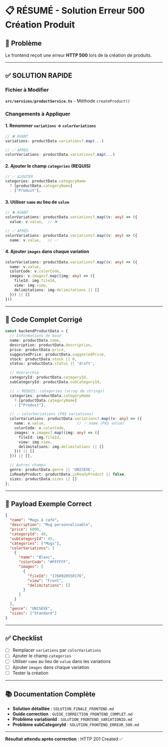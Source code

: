 # 📋 RÉSUMÉ - Solution Erreur 500 Création Produit

## 🎯 Problème

Le frontend reçoit une erreur **HTTP 500** lors de la création de produits.

---

## ✅ SOLUTION RAPIDE

### Fichier à Modifier

**`src/services/productService.ts`** - Méthode `createProduct()`

### Changements à Appliquer

#### 1. Renommer `variations` → `colorVariations`
```typescript
// ❌ AVANT
variations: productData.variations?.map(...)

// ✅ APRÈS
colorVariations: productData.variations?.map(...)
```

#### 2. Ajouter le champ `categories` (REQUIS)
```typescript
// ✅ AJOUTER
categories: productData.categoryName 
  ? [productData.categoryName] 
  : ["Produit"],
```

#### 3. Utiliser `name` au lieu de `value`
```typescript
// ❌ AVANT
colorVariations: productData.variations?.map((v: any) => ({
  value: v.value,  // ❌

// ✅ APRÈS
colorVariations: productData.variations?.map((v: any) => ({
  name: v.value,   // ✅
```

#### 4. Ajouter `images` dans chaque variation
```typescript
colorVariations: productData.variations?.map((v: any) => ({
  name: v.value,
  colorCode: v.colorCode,
  images: v.images?.map((img: any) => ({
    fileId: img.fileId,
    view: img.view,
    delimitations: img.delimitations || []
  })) || []
}))
```

---

## 📝 Code Complet Corrigé

```typescript
const backendProductData = {
  // Informations de base
  name: productData.name,
  description: productData.description,
  price: productData.price,
  suggestedPrice: productData.suggestedPrice,
  stock: productData.stock || 0,
  status: productData.status || 'draft',

  // Hiérarchie
  categoryId: productData.categoryId,
  subCategoryId: productData.subCategoryId,

  // ✅ REQUIS: categories (array de strings)
  categories: productData.categoryName 
    ? [productData.categoryName] 
    : ["Produit"],

  // ✅ colorVariations (PAS variations)
  colorVariations: productData.variations?.map((v: any) => ({
    name: v.value,              // ✅ name (PAS value)
    colorCode: v.colorCode,
    images: v.images?.map((img: any) => ({
      fileId: img.fileId,
      view: img.view,
      delimitations: img.delimitations || []
    })) || []
  })) || [],

  // Autres champs
  genre: productData.genre || 'UNISEXE',
  isReadyProduct: productData.isReadyProduct || false,
  sizes: productData.sizes || []
};
```

---

## 🧪 Payload Exemple Correct

```json
{
  "name": "Mugs à café",
  "description": "Mug personnalisable",
  "price": 6000,
  "categoryId": 40,
  "subCategoryId": 45,
  "categories": ["Mugs"],
  "colorVariations": [
    {
      "name": "Blanc",
      "colorCode": "#FFFFFF",
      "images": [
        {
          "fileId": "1760920550176",
          "view": "Front",
          "delimitations": []
        }
      ]
    }
  ],
  "genre": "UNISEXE",
  "sizes": ["Standard"]
}
```

---

## ✅ Checklist

- [ ] Remplacer `variations` par `colorVariations`
- [ ] Ajouter le champ `categories`
- [ ] Utiliser `name` au lieu de `value` dans les variations
- [ ] Ajouter `images` dans chaque variation
- [ ] Tester la création

---

## 📚 Documentation Complète

- **Solution détaillée** : `SOLUTION_FINALE_FRONTEND.md`
- **Guide correction** : `GUIDE_CORRECTION_FRONTEND_COMPLET.md`
- **Problème variationId** : `SOLUTION_FRONTEND_VARIATIONID.md`
- **Problème subCategoryId** : `SOLUTION_FRONTEND_ERREUR_500.md`

---

**Résultat attendu après correction** : HTTP 201 Created ✅
